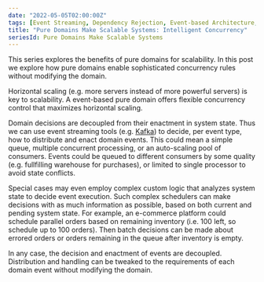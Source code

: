 ```yaml
---
date: "2022-05-05T02:00:00Z"
tags: [Event Streaming, Dependency Rejection, Event-based Architecture, Domain Modeling Made Functional]
title: "Pure Domains Make Scalable Systems: Intelligent Concurrency"
seriesId: Pure Domains Make Scalable Systems
---
```


This series explores the benefits of pure domains for scalability. In this post we explore how pure domains enable sophisticated concurrency rules without modifying the domain.
<!--more-->

Horizontal scaling (e.g. more servers instead of more powerful servers) is key to scalability. A event-based pure domain offers flexible concurrency control that maximizes horizontal scaling. 

Domain decisions are decoupled from their enactment in system state. Thus we can use event streaming tools (e.g. [Kafka](https://en.wikipedia.org/wiki/Apache_Kafka)) to decide, per event type, how to distribute and enact domain events. This could mean a simple queue, multiple concurrent processing, or an auto-scaling pool of consumers. Events could be queued to different consumers by some quality (e.g. fullfilling warehouse for purchases), or limited to single processor to avoid state conflicts.

Special cases may even employ complex custom logic that analyzes system state to decide event execution. Such complex schedulers can make decisions with as much information as possible, based on both current and pending system state. For example, an e-commerce platform could schedule parallel orders based on remaining inventory (i.e. 100 left, so schedule up to 100 orders). Then batch decisions can be made about errored orders or orders remaining in the queue after inventory is empty. 

In any case, the decision and enactment of events are decoupled. Distribution and handling can be tweaked to the requirements of each domain event without modifying the domain.

<!-- IDEA: I just realized that authentication could be centralized. It takes context and some T. It runs default rules and any registered rules for T -->
